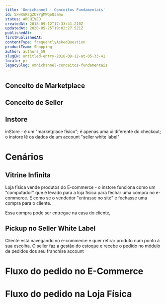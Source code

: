 ```yaml
---
title: 'Omnichannel - Conceitos Fundamentais'
id: 5xwKGKEgZUYYgMWqoQsamw
status: ARCHIVED
createdAt: 2018-09-12T17:33:41.210Z
updatedAt: 2020-05-25T19:02:27.521Z
publishedAt: 
firstPublishedAt: 
contentType: frequentlyAskedQuestion
productTeam: Shopping
author: authors_59
slugEN: untitled-entry-2018-09-12-at-05-33-41
locale: pt
legacySlug: omnichannel-conceitos-fundamentais
---
```


## Conceito de Marketplace

## Conceito de Seller


## Instore

inStore - é um "marketplace físico"; é apenas uma ui diferente do checkout; o instore lê os dados de um account "seller white label"

# Cenários

## Vitrine Infinita

Loja física vende produtos do E-commerce - o instore funciona como um "computador" que é levado para a loja física para fechar uma compra no e-commerce. É como se o vendedor "entrasse no site" e fechasse uma compra para o cliente.

Essa compra pode ser entregue na casa do cliente,


## Pickup no Seller White Label

Cliente está navegando no e-commerce e quer retirar produto num ponto à sua escolha. O seller faz a gestão do estoque e recebe o pedido no módulo de pedidos dos seu franchise account


# Fluxo do pedido no E-Commerce

# Fluxo do pedido na Loja Física




